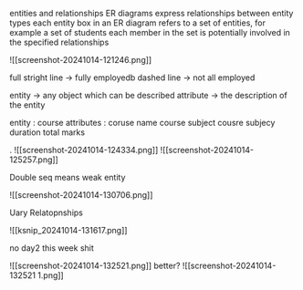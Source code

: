 entities  and relationships
ER diagrams express relationships between entity types
each entity box in an ER diagram refers to a set of entities, for example a set of students
each member in the set is potentially involved in the specified relationships

![[screenshot-20241014-121246.png]]

full stright line → fully employedb
dashed line → not all employed


entity → any object which can be described
attribute → the description of the entity

entity : course
attributes :
	coruse name
	course subject
	cousre subjecy
	duration
	total marks

.
![[screenshot-20241014-124334.png]]
![[screenshot-20241014-125257.png]]

Double seq means weak entity

![[screenshot-20241014-130706.png]]

Uary Relatopnships

![[ksnip_20241014-131617.png]]

no day2 this week
shit

![[screenshot-20241014-132521.png]]
better?
![[screenshot-20241014-132521 1.png]]

